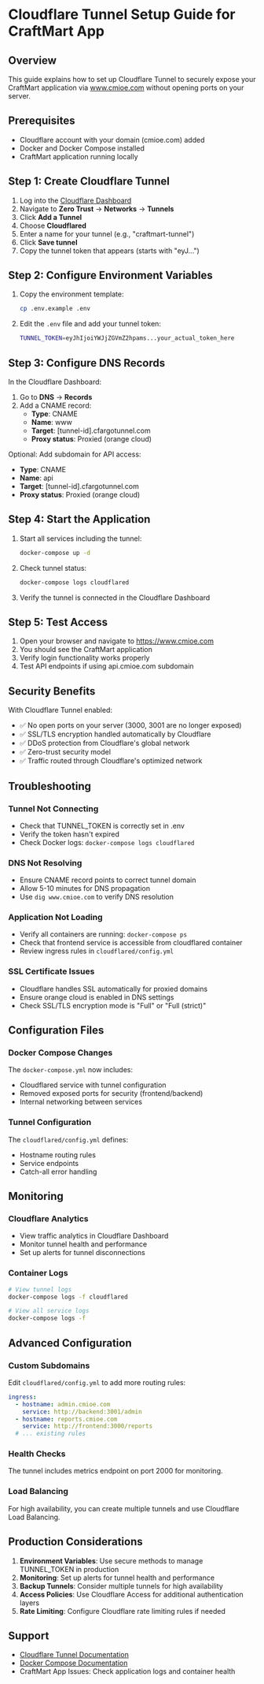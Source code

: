 # Cloudflare Tunnel Setup Guide for CraftMart App

## Overview
This guide explains how to set up Cloudflare Tunnel to securely expose your CraftMart application via www.cmioe.com without opening ports on your server.

## Prerequisites
- Cloudflare account with your domain (cmioe.com) added
- Docker and Docker Compose installed
- CraftMart application running locally

## Step 1: Create Cloudflare Tunnel

1. Log into the [Cloudflare Dashboard](https://dash.cloudflare.com)
2. Navigate to **Zero Trust** → **Networks** → **Tunnels**
3. Click **Add a Tunnel** 
4. Choose **Cloudflared**
5. Enter a name for your tunnel (e.g., "craftmart-tunnel")
6. Click **Save tunnel**
7. Copy the tunnel token that appears (starts with "eyJ...")

## Step 2: Configure Environment Variables

1. Copy the environment template:
   ```bash
   cp .env.example .env
   ```

2. Edit the `.env` file and add your tunnel token:
   ```bash
   TUNNEL_TOKEN=eyJhIjoiYWJjZGVmZ2hpams...your_actual_token_here
   ```

## Step 3: Configure DNS Records

In the Cloudflare Dashboard:

1. Go to **DNS** → **Records**
2. Add a CNAME record:
   - **Type**: CNAME
   - **Name**: www
   - **Target**: [tunnel-id].cfargotunnel.com
   - **Proxy status**: Proxied (orange cloud)

Optional: Add subdomain for API access:
- **Type**: CNAME  
- **Name**: api
- **Target**: [tunnel-id].cfargotunnel.com
- **Proxy status**: Proxied (orange cloud)

## Step 4: Start the Application

1. Start all services including the tunnel:
   ```bash
   docker-compose up -d
   ```

2. Check tunnel status:
   ```bash
   docker-compose logs cloudflared
   ```

3. Verify the tunnel is connected in the Cloudflare Dashboard

## Step 5: Test Access

1. Open your browser and navigate to https://www.cmioe.com
2. You should see the CraftMart application
3. Verify login functionality works properly
4. Test API endpoints if using api.cmioe.com subdomain

## Security Benefits

With Cloudflare Tunnel enabled:
- ✅ No open ports on your server (3000, 3001 are no longer exposed)
- ✅ SSL/TLS encryption handled automatically by Cloudflare
- ✅ DDoS protection from Cloudflare's global network
- ✅ Zero-trust security model
- ✅ Traffic routed through Cloudflare's optimized network

## Troubleshooting

### Tunnel Not Connecting
- Check that TUNNEL_TOKEN is correctly set in .env
- Verify the token hasn't expired
- Check Docker logs: `docker-compose logs cloudflared`

### DNS Not Resolving
- Ensure CNAME record points to correct tunnel domain
- Allow 5-10 minutes for DNS propagation
- Use `dig www.cmioe.com` to verify DNS resolution

### Application Not Loading
- Verify all containers are running: `docker-compose ps`
- Check that frontend service is accessible from cloudflared container
- Review ingress rules in `cloudflared/config.yml`

### SSL Certificate Issues
- Cloudflare handles SSL automatically for proxied domains
- Ensure orange cloud is enabled in DNS settings
- Check SSL/TLS encryption mode is "Full" or "Full (strict)"

## Configuration Files

### Docker Compose Changes
The `docker-compose.yml` now includes:
- Cloudflared service with tunnel configuration
- Removed exposed ports for security (frontend/backend)
- Internal networking between services

### Tunnel Configuration
The `cloudflared/config.yml` defines:
- Hostname routing rules
- Service endpoints
- Catch-all error handling

## Monitoring

### Cloudflare Analytics
- View traffic analytics in Cloudflare Dashboard
- Monitor tunnel health and performance
- Set up alerts for tunnel disconnections

### Container Logs
```bash
# View tunnel logs
docker-compose logs -f cloudflared

# View all service logs
docker-compose logs -f
```

## Advanced Configuration

### Custom Subdomains
Edit `cloudflared/config.yml` to add more routing rules:

```yaml
ingress:
  - hostname: admin.cmioe.com
    service: http://backend:3001/admin
  - hostname: reports.cmioe.com
    service: http://frontend:3000/reports
  # ... existing rules
```

### Health Checks
The tunnel includes metrics endpoint on port 2000 for monitoring.

### Load Balancing
For high availability, you can create multiple tunnels and use Cloudflare Load Balancing.

## Production Considerations

1. **Environment Variables**: Use secure methods to manage TUNNEL_TOKEN in production
2. **Monitoring**: Set up alerts for tunnel health and performance
3. **Backup Tunnels**: Consider multiple tunnels for high availability
4. **Access Policies**: Use Cloudflare Access for additional authentication layers
5. **Rate Limiting**: Configure Cloudflare rate limiting rules if needed

## Support

- [Cloudflare Tunnel Documentation](https://developers.cloudflare.com/cloudflare-one/connections/connect-networks/)
- [Docker Compose Documentation](https://docs.docker.com/compose/)
- CraftMart App Issues: Check application logs and container health